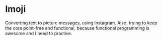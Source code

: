 # Imoji
Converting text to picture messages, using Instagram. 
Also, trying to keep the core point-free and functional, because functional programming is awesome and I need to practive.
